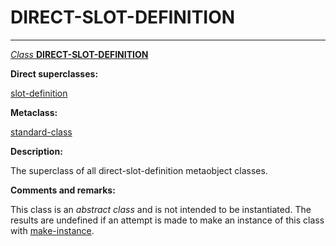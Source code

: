 DIRECT-SLOT-DEFINITION
======================

------------------------------------------------------------------------

[*Class* **DIRECT-SLOT-DEFINITION**]()

**Direct superclasses:**

[]()[slot-definition](class-slot-definition.md)

**Metaclass:**

[standard-class](class-standard-class.md)

**Description:**

The superclass of all direct-slot-definition metaobject classes.

**Comments and remarks:**

This class is an *abstract class* and is not intended to be instantiated. The results are undefined if an attempt is made to make an instance of this class with [make-instance](make-instance.md).

